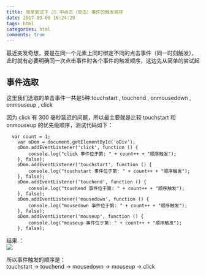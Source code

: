 ```yaml
---
title: 简单尝试下 JS 中点击（单击）事件的触发顺序
date: 2017-03-08 16:24:20
tags: html
categories: html
comments: true
---
```

最近突发奇想，要是在同一个元素上同时绑定不同的点击事件（同一时刻触发），此时就有必要明确同一次点击事件时各个事件的触发顺序，这边先从简单的尝试起
<!--more-->

## 事件选取
这里我们选取的单击事件一共是5种:touchstart , touchend , onmousedown , onmouseup , click  

因为 click 有 300 毫秒延迟的问题，所以最主要就是比较 touchstart 和 onmouseup 的优先级顺序，测试代码如下：  

```
  var count = 1;
    var oDom = document.getElementById('oDiv');
    oDom.addEventListener('click', function () {
        console.log("click 事件位于第: " + count++ + "顺序触发");
    }, false);
    oDom.addEventListener('touchstart', function () {
        console.log("touchstart 事件位于第: " + count++ + "顺序触发");
    }, false);
    oDom.addEventListener('touchend', function () {
        console.log("touchend 事件位于第: " + count++ + "顺序触发");
    }, false);
    oDom.addEventListener('mousedown', function () {
        console.log("mousedown 事件位于第: " + count++ + "顺序触发");
    }, false);
    oDom.addEventListener('mouseup', function () {
        console.log("mouseup 事件位于第: " + count++ + "顺序触发");
    }, false);
```

结果 ：  
![](//img.shenyujie.cc/2017-3-8-event.png)

所以事件触发的顺序是：  
touchstart -> touchend -> mousedown -> mouseup -> click


